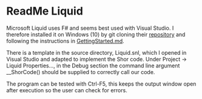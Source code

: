 # ReadMe Liquid

Microsoft Liquid uses F# and seems best used with Visual Studio. I therefore installed it on Windows (10) by git cloning their [repository](https://github.com/StationQ/Liquid) and following the instructions in [GettingStarted.md](https://github.com/StationQ/Liquid/blob/master/GettingStarted.md).

There is a template in the source directory, Liquid.snl, which I opened in Visual Studio and adapted to implement the Shor code. Under Project -> Liquid Properties..., in the Debug section the command line argument __ShorCode() should be supplied to correctly call our code.

The program can be tested with Ctrl-F5, this keeps the output window open after execution so the user can check for errors.